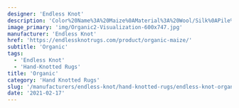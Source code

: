 ```yaml
---
designer: 'Endless Knot'
description: 'Color%20Name%3A%20Maize%0AMaterial%3A%20Wool/Silk%0APile%3A%20CutStyle%3A%20Abstract%2C%20Modern%2C%20New%20ArrivalsCollection%3A%20Hand-Knotted%20Collection'
image_primary: 'img/Organic2-Visualization-600x747.jpg'
manufacturer: 'Endless Knot'
href: 'https://endlessknotrugs.com/product/organic-maize/'
subtitle: 'Organic'
tags:
  - 'Endless Knot'
  - 'Hand-Knotted Rugs'
title: 'Organic'
category: 'Hand Knotted Rugs'
slug: '/manufacturers/endless-knot/hand-knotted-rugs/endless-knot-organic'
date: '2021-02-17'
---
```

